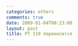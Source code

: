 ```yaml
---
categories: others
comments: true
date: 2009-01-04T00:23:00
layout: post
title: РТ 119 переносится
---
```


